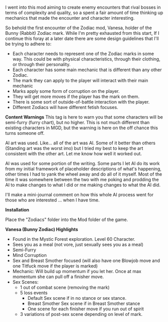 I went into this mod aiming to create enemy encounters that rival bosses in terms of complexity and quality, so a spent a fair amount of time thinking up mechanics that made the encounter and character interesting.

So behold the first encounter of the Zodiac mod, Vanesa, holder of the Bunny (Rabbit) Zodiac mark.
While I'm pretty exhausted from this start, If I continue this foray at a later date there are some design guidelines that I'll be trying to adhere to:
- Each character needs to represent one of the Zodiac marks in some way. This could be with physical characteristics, through their clothing, or through their personality.
- Each character has some main mechanic that is different than any other Zodiac.
- The mark they can apply to the player will interact with their main mechanic
- Marks apply some form of corruption on the player.
- They will get more moves if the player has the mark on them.
- There is some sort of outside-of-battle interaction with the player.
- Different Zodiacs will have different fetish focuses.

**Content Warnings**
This tag is here to warn you that some characters will be semi-furry (furry chart), but no higher. This is not much different than existing characters in MGD, but the warning is here on the off chance this turns someone off.

AI art was used. Like... all of the art was AI. Some of it better than others (Standing art was the worst imo) but I tried my best to keep the art consistent with the other art. Let me know how well it worked out.

AI was used for some portion of the writing. Some parts I let AI do its work from my initial framework of placeholder descriptions of what's happening, other times I had to yank the wheel away and do all of it myself. Most of the time it was somewhere between the two with me poking and prodding the AI to make changes to what I did or me making changes to what the AI did.

I'll make a mini-journal comment on how this whole AI process went for those who are interested ... when I have time.


**Installation**

Place the "Zodiacs" folder into the Mod folder of the game.


**Vanesa (Bunny Zodiac) Highlights**
- Found in the Mystic Forest exploration. Level 60 Character.
- Sees you as a meal (not vore, just sexually sees you as a meal)
- Semi-Furry
- Mind Corruption
- Sex and Breast Smother focused (will also have one Blowjob move and one Titfuck move if the player is marked)
- Mechanic: Will build up momentum if you let her. Once at max momentum she can pull off a finisher move.
- Sex Scenes:
  - 1 out of combat scene (removing the mark)
   - 5 loss events
     - Default Sex scene  if in no stance or sex stance.
     - Breast Smother Sex scene if in Breast Smother stance
     - One scene for each finisher move if you run out of spirit
   - 3 variations of post-sex scene depending on level of mark.
